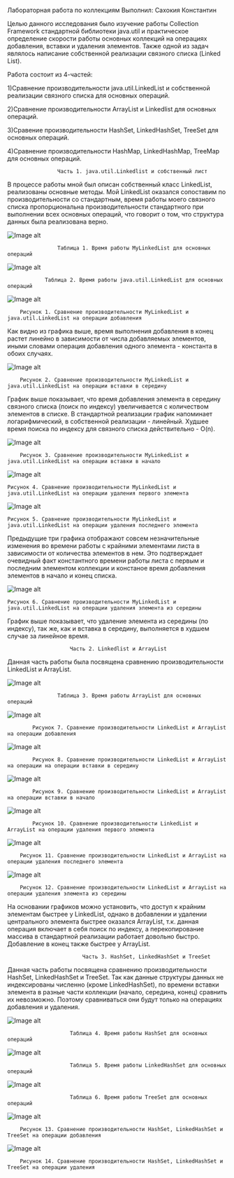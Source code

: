 Лабораторная работа по коллекциям
Выполнил: Сахокия Константин

Целью данного исследования было изучение работы Collection Framework
стандартной библиотеки java.util и практическое определение 
скорости работы основных коллекций на операциях добавления,
вставки и удаления элементов. Также одной из задач являлось
написание собственной реализации связного списка (Linked List).

Работа состоит из 4-частей:

1)Сравнение производительности java.util.LinkedList и собственной
реализации связного списка для основных операций.

2)Сравнение производительности ArrayList и Linkedlist для
основных операций.

3)Сравение производительности HashSet, LinkedHashSet, TreeSet
для основных операций.

4)Сравнение производительности HashMap, LinkedHashMap, TreeMap
для основных операций. 


					Часть 1. java.util.Linkedlist и собственный лист

В процессе работы мной был описан собственный класс LinkedList, реализованы
основные методы. Мой LinkedList оказался сопоставим по производительности со стандартным,
время работы моего связного списка пропорциональна производительности стандартного при выполнении 
всех основных операций, что говорит о том, что структура данных была реализована верно.

![Image alt](https://github.com/black20lion/Images/blob/main/MyLinkListTable.png)

					Таблица 1. Время работы MyLinkedList для основных операций
					
![Image alt](https://github.com/black20lion/Images/blob/main/LinkListTable.png)

				Таблица 2. Время работы java.util.LinkedList для основных операций
				
![Image alt](https://github.com/black20lion/Images/blob/main/FirstGraph.png)
				
		Рисунок 1. Сравнение производительности MyLinkedList и java.util.LinkedList на операции добавления
Как видно из графика выше, время выполнения добавления в конец растет линейно в зависимости от числа добавляемых элементов, иными словами операция добавления одного элемента - константа в обоих случаях.

![Image alt](https://github.com/black20lion/Images/blob/main/Graph2.png)

		Рисунок 2. Сравнение производительности MyLinkedList и java.util.LinkedList на операции вставки в середину
График выше показывает, что время добавления элемента в середину связного списка (поиск по индексу) увеличивается с количеством элементов в списке. В стандартной реализации график напоминает логарифмический, в собственной реализации - линейный. Худшее время поиска по индексу для связного списка действительно - O(n).

![Image alt](https://github.com/black20lion/Images/blob/main/Graph3.png)

		Рисунок 3. Сравнение производительности MyLinkedList и java.util.LinkedList на операции вставки в начало
		
![Image alt](https://github.com/black20lion/Images/blob/main/Graph4.png)

	Рисунок 4. Сравнение производительности MyLinkedList и java.util.LinkedList на операции удаления первого элемента
		
![Image alt](https://github.com/black20lion/Images/blob/main/Graph5.png)

	Рисунок 5. Сравнение производительности MyLinkedList и java.util.LinkedList на операции удаления последнего элемента
Предыдущие три графика отображают совсем незначительные изменения во времени работы с крайними элементами листа в зависимости от количества элементов в нем. Это подтверждает очевидный факт константного времени работы листа с первым и последним элементом коллекции и констаное время добавления элементов в начало и конец списка.

![Image alt](https://github.com/black20lion/Images/blob/main/Graph6.png)

	Рисунок 6. Сравнение производительности MyLinkedList и java.util.LinkedList на операции удаления элемента из середины
График выше показывает, что удаление элемента из середины (по индексу), так же, как и вставка в середину, выполняется в худшем случае за линейное время.

						Часть 2. Linkedlist и ArrayList
Данная часть работы была посвящена сравнению производительности LinkedList и ArrayList.

![Image alt](https://github.com/black20lion/Images/blob/main/Table3.png)

					Таблица 3. Время работы ArrayList для основных операций
![Image alt](https://github.com/black20lion/Images/blob/main/ArrayGraph1.png)

			Рисунок 7. Сравнение производительности LinkedList и ArrayList на операции добавления
	
![Image alt](https://github.com/black20lion/Images/blob/main/ArrayGraph2.png)

			Рисунок 8. Сравнение производительности LinkedList и ArrayList на операции на операции вставки в середину
	
![Image alt](https://github.com/black20lion/Images/blob/main/ArrayGraph3.png)
	
			Рисунок 9. Сравнение производительности LinkedList и ArrayList на операции вставки в начало
	
![Image alt](https://github.com/black20lion/Images/blob/main/ArrayGraph4.png)

			Рисунок 10. Сравнение производительности LinkedList и ArrayList на операции удаления первого элемента
	
![Image alt](https://github.com/black20lion/Images/blob/main/ArrayGraph5.png)

		Рисунок 11. Сравнение производительности LinkedList и ArrayList на операции удаления последнего элемента
	
![Image alt](https://github.com/black20lion/Images/blob/main/ArrayGraph6.png)

		Рисунок 12. Сравнение производительности LinkedList и ArrayList на операции удаления элемента из середины
На основании графиков можно установить, что доступ к крайним элементам быстрее у LinkedList, однако в добавлении и удалении центрального элемента быстрее оказался ArrayList, т.к. данная операция включает в себя поиск по индексу, а перекопирование массива в стандартной реализации работает довольно быстро. Добавление в конец также быстрее у ArrayList.

							Часть 3. HashSet, LinkedHashSet и TreeSet
							
Данная часть работы посвящена сравнению производительности HashSet, LinkedHashSet и TreeSet. Так как данные структуры данных не индексированы численно (кроме LinkedHashSet), по времени вставки элемента в разные части коллекции (начало, середина, конец) сравнить их невозможно. Поэтому сравниваться они будут только на операциях добавления и удаления.

![Image alt](https://github.com/black20lion/Images/blob/main/HashSetTable.png)

						Таблица 4. Время работы HashSet для основных операций
![Image alt](https://github.com/black20lion/Images/blob/main/LinkedHashSetTable.png)

						Таблица 5. Время работы LinkedHashSet для основных операций
![Image alt](https://github.com/black20lion/Images/blob/main/TreeSetTable.png)

						Таблица 6. Время работы TreeSet для основных операций
						
![Image alt](https://github.com/black20lion/Images/blob/main/Graph10.png)

		Рисунок 13. Сравнение производительности HashSet, LinkedHashSet и TreeSet на операции добавления
			
![Image alt](https://github.com/black20lion/Images/blob/main/Graph11.png)

		Рисунок 14. Сравнение производительности HashSet, LinkedHashSet и TreeSet на операции удаления

